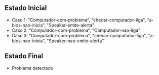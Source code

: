 ## Estado Inicial

- Caso 1: "Computador-com-problema", "checar-computador-liga", "a-bios-nao-inicia", "Speaker-emite-alerta"
- Caso 2: "Computador-com-problema", "Computador-nao-liga"
- Caso 3: "Computador-com-problema", "checar-computador-liga", "a-bios-nao-inicia", "Speaker-nao-emite-alerta"

## Estado Final

- Problema detectado

